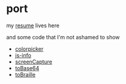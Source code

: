 # port
my [resume](https://frellys.github.io/port/resume.html) lives here

and some code that I'm not ashamed to show

- [colorpicker](https://frellys.github.io/port/colorpicker.html "simple hex/rgb/rgba color conversion")
- [js-info](https://frellys.github.io/port/js-info.html "basic javascript browserData extraction")
- [screenCapture](https://frellys.github.io/port/screenCapture.html)
- [toBase64](https://frellys.github.io/port/toBase64.html)
- [toBraille](https://frellys.github.io/port/toBraille.html)
